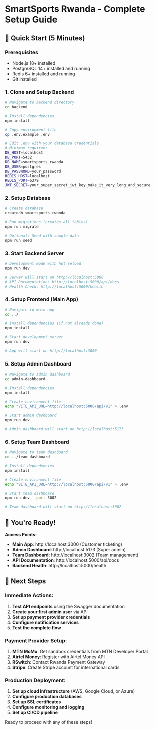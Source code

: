 # SmartSports Rwanda - Complete Setup Guide

## 🚀 Quick Start (5 Minutes)

### Prerequisites
- Node.js 18+ installed
- PostgreSQL 14+ installed and running
- Redis 6+ installed and running
- Git installed

### 1. Clone and Setup Backend

```bash
# Navigate to backend directory
cd backend

# Install dependencies
npm install

# Copy environment file
cp .env.example .env

# Edit .env with your database credentials
# Minimum required:
DB_HOST=localhost
DB_PORT=5432
DB_NAME=smartsports_rwanda
DB_USER=postgres
DB_PASSWORD=your_password
REDIS_HOST=localhost
REDIS_PORT=6379
JWT_SECRET=your_super_secret_jwt_key_make_it_very_long_and_secure
```

### 2. Setup Database

```bash
# Create database
createdb smartsports_rwanda

# Run migrations (creates all tables)
npm run migrate

# Optional: Seed with sample data
npm run seed
```

### 3. Start Backend Server

```bash
# Development mode with hot reload
npm run dev

# Server will start on http://localhost:5000
# API Documentation: http://localhost:5000/api/docs
# Health Check: http://localhost:5000/health
```

### 4. Setup Frontend (Main App)

```bash
# Navigate to main app
cd ../

# Install dependencies (if not already done)
npm install

# Start development server
npm run dev

# App will start on http://localhost:3000
```

### 5. Setup Admin Dashboard

```bash
# Navigate to admin dashboard
cd admin-dashboard

# Install dependencies
npm install

# Create environment file
echo "VITE_API_URL=http://localhost:5000/api/v1" > .env

# Start admin dashboard
npm run dev

# Admin dashboard will start on http://localhost:5173
```

### 6. Setup Team Dashboard

```bash
# Navigate to team dashboard
cd ../team-dashboard

# Install dependencies
npm install

# Create environment file
echo "VITE_API_URL=http://localhost:5000/api/v1" > .env

# Start team dashboard
npm run dev --port 3002

# Team dashboard will start on http://localhost:3002
```

## 🎯 You're Ready!

**Access Points:**
- **Main App**: http://localhost:3000 (Customer ticketing)
- **Admin Dashboard**: http://localhost:5173 (Super admin)
- **Team Dashboard**: http://localhost:3002 (Team management)
- **API Documentation**: http://localhost:5000/api/docs
- **Backend Health**: http://localhost:5000/health

## 📱 Next Steps

### Immediate Actions:
1. **Test API endpoints** using the Swagger documentation
2. **Create your first admin user** via API
3. **Set up payment provider credentials**
4. **Configure notification services**
5. **Test the complete flow**

### Payment Provider Setup:
1. **MTN MoMo**: Get sandbox credentials from MTN Developer Portal
2. **Airtel Money**: Register with Airtel Money API
3. **RSwitch**: Contact Rwanda Payment Gateway
4. **Stripe**: Create Stripe account for international cards

### Production Deployment:
1. **Set up cloud infrastructure** (AWS, Google Cloud, or Azure)
2. **Configure production databases**
3. **Set up SSL certificates**
4. **Configure monitoring and logging**
5. **Set up CI/CD pipeline**

Ready to proceed with any of these steps!
